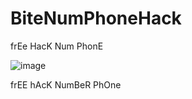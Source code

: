# BiteNumPhoneHack
frEe HacK Num PhonE

![image](https://user-images.githubusercontent.com/113308968/189546039-4bee75be-beec-4a29-96c1-4c7188943a78.png)


frEE hAcK NumBeR PhOne

